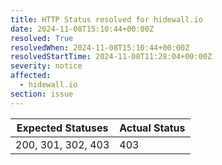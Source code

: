 ```yaml
---
title: HTTP Status resolved for hidewall.io
date: 2024-11-08T15:10:44+00:00Z
resolved: True
resolvedWhen: 2024-11-08T15:10:44+00:00Z
resolvedStartTime: 2024-11-08T11:28:04+00:00Z
severity: notice
affected:
  - hidewall.io
section: issue
---
```


| Expected Statuses | Actual Status  |
|-------------------|----------------|
| 200, 301, 302, 403 | 403 |
